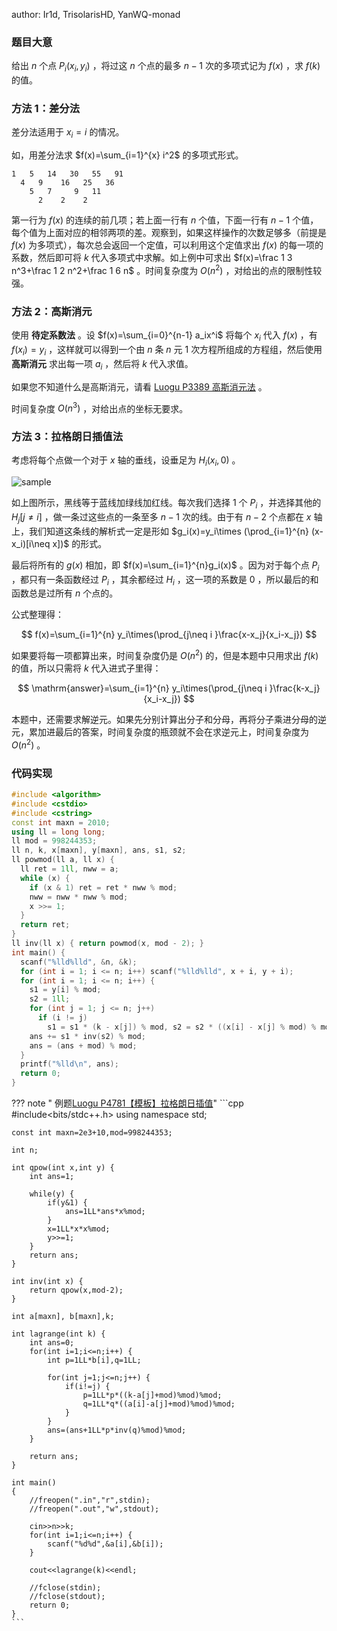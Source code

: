 author: Ir1d, TrisolarisHD, YanWQ-monad

### 题目大意

给出 $n$ 个点 $P_i(x_i,y_i)$ ，将过这 $n$ 个点的最多 $n-1$ 次的多项式记为 $f(x)$ ，求 $f(k)$ 的值。

### 方法 1：差分法

差分法适用于 $x_i=i$ 的情况。

如，用差分法求 $f(x)=\sum_{i=1}^{x} i^2$ 的多项式形式。

    1   5   14   30   55   91
      4   9    16   25   36
        5   7     9   11
          2    2    2

第一行为 $f(x)$ 的连续的前几项；若上面一行有 $n$ 个值，下面一行有 $n-1$ 个值，每个值为上面对应的相邻两项的差。观察到，如果这样操作的次数足够多（前提是 $f(x)$ 为多项式），每次总会返回一个定值，可以利用这个定值求出 $f(x)$ 的每一项的系数，然后即可将 $k$ 代入多项式中求解。如上例中可求出 $f(x)=\frac 1 3 n^3+\frac 1 2 n^2+\frac 1 6 n$ 。时间复杂度为 $O(n^2)$ ，对给出的点的限制性较强。

### 方法 2：高斯消元

使用 **待定系数法** 。设 $f(x)=\sum_{i=0}^{n-1} a_ix^i$ 将每个 $x_i$ 代入 $f(x)$ ，有 $f(x_i)=y_i$ ，这样就可以得到一个由 $n$ 条 $n$ 元 $1$ 次方程所组成的方程组，然后使用 **高斯消元** 求出每一项 $a_i$ ，然后将 $k$ 代入求值。

如果您不知道什么是高斯消元，请看 [Luogu P3389 高斯消元法](https://www.luogu.org/problemnew/show/P3389) 。

时间复杂度 $O(n^3)$ ，对给出点的坐标无要求。

### 方法 3：拉格朗日插值法

考虑将每个点做一个对于 $x$ 轴的垂线，设垂足为 $H_i(x_i,0)$ 。

![sample](./images/lagrange-poly-1.png)

如上图所示，黑线等于蓝线加绿线加红线。每次我们选择 $1$ 个 $P_i$ ，并选择其他的 $H_j[j\neq i]$ ，做一条过这些点的一条至多 $n-1$ 次的线。由于有 $n-2$ 个点都在 $x$ 轴上，我们知道这条线的解析式一定是形如 $g_i(x)=y_i\times (\prod_{i=1}^{n} (x-x_i)[i\neq x])$ 的形式。

最后将所有的 $g(x)$ 相加，即 $f(x)=\sum_{i=1}^{n}g_i(x)$ 。因为对于每个点 $P_i$ ，都只有一条函数经过 $P_i$ ，其余都经过 $H_i$ ，这一项的系数是 $0$ ，所以最后的和函数总是过所有 $n$ 个点的。

公式整理得：

$$
f(x)=\sum_{i=1}^{n} y_i\times(\prod_{j\neq i }\frac{x-x_j}{x_i-x_j})
$$

如果要将每一项都算出来，时间复杂度仍是 $O(n^2)$ 的，但是本题中只用求出 $f(k)$ 的值，所以只需将 $k$ 代入进式子里得：

$$
\mathrm{answer}=\sum_{i=1}^{n} y_i\times(\prod_{j\neq i }\frac{k-x_j}{x_i-x_j})
$$

本题中，还需要求解逆元。如果先分别计算出分子和分母，再将分子乘进分母的逆元，累加进最后的答案，时间复杂度的瓶颈就不会在求逆元上，时间复杂度为 $O(n^2)$ 。

### 代码实现

```cpp
#include <algorithm>
#include <cstdio>
#include <cstring>
const int maxn = 2010;
using ll = long long;
ll mod = 998244353;
ll n, k, x[maxn], y[maxn], ans, s1, s2;
ll powmod(ll a, ll x) {
  ll ret = 1ll, nww = a;
  while (x) {
    if (x & 1) ret = ret * nww % mod;
    nww = nww * nww % mod;
    x >>= 1;
  }
  return ret;
}
ll inv(ll x) { return powmod(x, mod - 2); }
int main() {
  scanf("%lld%lld", &n, &k);
  for (int i = 1; i <= n; i++) scanf("%lld%lld", x + i, y + i);
  for (int i = 1; i <= n; i++) {
    s1 = y[i] % mod;
    s2 = 1ll;
    for (int j = 1; j <= n; j++)
      if (i != j)
        s1 = s1 * (k - x[j]) % mod, s2 = s2 * ((x[i] - x[j] % mod) % mod) % mod;
    ans += s1 * inv(s2) % mod;
    ans = (ans + mod) % mod;
  }
  printf("%lld\n", ans);
  return 0;
}
```

??? note " 例题[Luogu P4781【模板】拉格朗日插值](https://www.luogu.org/problemnew/show/P4781)"
    ```cpp
    #include<bits/stdc++.h>
    using namespace std;

    const int maxn=2e3+10,mod=998244353;

    int n;

    int qpow(int x,int y) {
        int ans=1;

        while(y) {
            if(y&1) {
                ans=1LL*ans*x%mod;
            }
            x=1LL*x*x%mod;
            y>>=1;
        }
        return ans;
    }

    int inv(int x) {
        return qpow(x,mod-2);
    }

    int a[maxn], b[maxn],k;

    int lagrange(int k) {
        int ans=0;
        for(int i=1;i<=n;i++) {
            int p=1LL*b[i],q=1LL;

            for(int j=1;j<=n;j++) {
                if(i!=j) {
                    p=1LL*p*((k-a[j]+mod)%mod)%mod;
                    q=1LL*q*((a[i]-a[j]+mod)%mod)%mod;
                }
            }
            ans=(ans+1LL*p*inv(q)%mod)%mod;
        }

        return ans;
    }

    int main()
    {
        //freopen(".in","r",stdin);
        //freopen(".out","w",stdout);

        cin>>n>>k;
        for(int i=1;i<=n;i++) {
            scanf("%d%d",&a[i],&b[i]);
        }

        cout<<lagrange(k)<<endl;

        //fclose(stdin);
        //fclose(stdout);
        return 0;
    }
    ```
